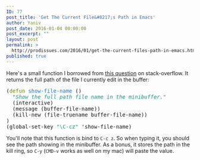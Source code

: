 ```yaml
---
ID: 77
post_title: 'Get The Current File&#8217;s Path in Emacs'
author: Yaniv
post_date: 2016-01-04 00:00:00
post_excerpt: ""
layout: post
permalink: >
  http://prodissues.com/2016/01/get-the-current-files-path-in-emacs.html
published: true
---
```

Here's a small function I borrowed from <a href="http://stackoverflow.com/questions/3669511/the-function-to-show-current-files-full-path-in-mini-buffer">this question</a> on stack-overflow. It returns the full path of the file I currently edit in the buffer:
<div class="org-src-container">
<pre class="src src-emacs-lisp">(<span style="color: #728a05;">defun</span> <span style="color: #2075c7;">show-file-name</span> ()
  <span style="color: #259185; font-style: italic;">"Show the full path file name in the minibuffer."</span>
  (interactive)
  (message (buffer-file-name))
  (kill-new (file-truename buffer-file-name))
)
(global-set-key <span style="color: #259185;">"\C-cz"</span> 'show-file-name)
</pre>
</div>
You'll note that this function is bind to <code>C-c z</code>. So when typing it, you should see the path showing in the minibuffer. As a bonus, it stores the path in the kill ring, so <code>C-y</code> (<code>CMD-v</code> works as well on my mac) will paste the value.